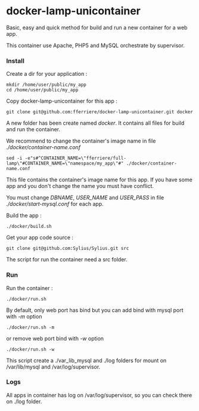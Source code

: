 docker-lamp-unicontainer
========================

Basic, easy and quick method for build and run a new container for a web app.

This container use Apache, PHP5 and MySQL orchestrate by supervisor.

### Install

Create a dir for your application :

    mkdir /home/user/public/my_app
    cd /home/user/public/my_app

Copy docker-lamp-unicontainer for this app :

    git clone git@github.com:fferriere/docker-lamp-unicontainer.git docker

A new folder has been create named _docker_.
It contains all files for build and run the container.

We recommend to change the container's image name in file _./docker/container-name.conf_

    sed -i -e"s#^CONTAINER_NAME=\"fferriere/full-lamp\"#CONTAINER_NAME=\"namespace/my_app\"#" ./docker/container-name.conf

This file contains the container's image name for this app. If you have some app and you don't change the name you must have conflict.

You must change _DBNAME_, *USER_NAME* and *USER_PASS* in file _./docker/start-mysql.conf_ for each app.

Build the app :

    ./docker/build.sh

Get your app code source :

    git clone git@github.com:Sylius/Sylius.git src

The script for run the container need a src folder.

### Run

Run the container :

    ./docker/run.sh

By default, only web port has bind but you can add bind with mysql port with _-m_ option

    ./docker/run.sh -m

or remove web port bind with _-w_ option

    ./docker/run.sh -w

This script create a ./var_lib_mysql and ./log folders for mount on /var/lib/mysql and /var/log/supervisor.

### Logs

All apps in container has log on /var/log/supervisor, so you can check there on ./log folder.
